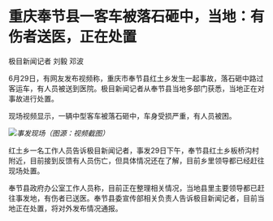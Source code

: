 

# 重庆奉节县一客车被落石砸中，当地：有伤者送医，正在处置

极目新闻记者 刘毅 邓波

6月29日，有网友发布视频称，重庆市奉节县红土乡发生一起事故，落石砸中路过客运车，有人员被送到医院。极目新闻记者从奉节县当地多部门获悉，当地正在对事故进行处置。

现场视频显示，一辆中型客车被落石砸中，车身受损严重，有人员被困。

![](https://inews.gtimg.com/om_bt/Owlz5gg_kFmSL01G67_PZ33ZCa9Kdeuzg73m91iV8ZGfAAA/1000)_事发现场（图源：视频截图）_

红土乡一名工作人员告诉极目新闻记者，事发29日下午，奉节县红土乡板桥沟村附近，目前接到反馈有人员伤亡，但具体情况还在了解，目前乡里领导都已经赶往现场处置。

奉节县政府办公室工作人员称，目前正在整理相关情况，当地县里主要领导都已赶往事发地，有伤者已送医。奉节县委宣传部相关负责人告诉极目新闻记者，目前当地正在处置，将对外发布情况通报。

